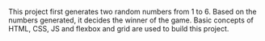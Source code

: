 This project first generates two random numbers from 1 to 6. Based on the numbers generated, it decides the winner of the game. Basic concepts of HTML, CSS, JS and flexbox and grid are used to build this project.
